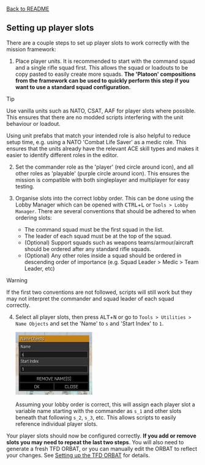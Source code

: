 [Back to README](/README.md#documentation)

## Setting up player slots

There are a couple steps to set up player slots to work correctly with the mission framework:

1. Place player units. It is recommended to start with the command squad and a single rifle squad first. This allows the squad or loadouts to be copy pasted to easily create more squads. **The 'Platoon' compositions from the framework can be used to quickly perform this step if you want to use a standard squad configuration.**
> [!TIP]  
> Use vanilla units such as NATO, CSAT, AAF for player slots where possible. This ensures that there are no modded scripts interfering with the unit behaviour or loadout.
> 
> Using unit prefabs that match your intended role is also helpful to reduce setup time, e.g. using a NATO 'Combat Life Saver' as a medic role. This ensures that the units already have the relevant ACE skill types and makes it easier to identify different roles in the editor.

2. Set the commander role as the 'player' (red circle around icon), and all other roles as 'playable' (purple circle around icon). This ensures the mission is compatible with both singleplayer and multiplayer for easy testing.

3. Organise slots into the correct lobby order. This can be done using the Lobby Manager which can be opened with <kbd>CTRL</kbd>+<kbd>L</kbd> or `Tools > Lobby Manager`. There are several conventions that should be adhered to when ordering slots:
   - The command squad must be the first squad in the list.
   - The leader of each squad must be at the top of the squad.
   - (Optional) Support squads such as weapons teams/armour/aircraft should be ordered after any standard rifle squads.
   - (Optional) Any other roles inside a squad should be ordered in descending order of importance (e.g. Squad Leader > Medic > Team Leader, etc)

> [!WARNING]  
> If the first two conventions are not followed, scripts will still work but they may not interpret the commander and squad leader of each squad correctly.

4. Select all player slots, then press <kbd>ALT</kbd>+<kbd>N</kbd> or go to `Tools > Utilities > Name Objects` and set the 'Name' to `s` and 'Start Index' to `1`. 
    
    ![batch name](/!DELETE_ME/images/batch_name.jpg)

    Assuming your lobby order is correct, this will assign each player slot a variable name starting with the commander as `s_1` and other slots beneath that following `s_2`, `s_3`, etc. This allows scripts to easily reference individual player slots.

Your player slots should now be configured correctly. **If you add or remove slots you may need to repeat the last two steps**. You will also need to generate a fresh TFD ORBAT, or you can manually edit the ORBAT to reflect your changes. See [Setting up the TFD ORBAT](/!DELETE_ME/documentation/setting_up_orbat.md) for details.